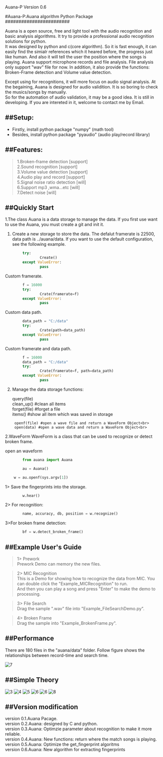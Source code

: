 Auana-P Version 0.6


#Auana-P:Auana algorithm Python Package<br>
########################

Auana is a open source, free and light tool with the audio recognition and basic analysis algorithms. It try to provide a professional audio recognition solutions for python. <br>
It was designed by python and c(core algorithm). So it is fast enough, it can easily find the simialr references which it heared before, the progress just like human. And also it will tell the user the position where the songs is playing. 
Auana support microphone records and file analysis. File analysis only support "wav" file for now. In addition, it also provide the functions: Broken-Frame detection and Volume value detection.<br>

Except using for recognitions, it will more focus on audio signal analysis. 
At the begaining, Auana is designed for audio validition. It is so boring to check the musics/songs by manually.  
So for the automation of audio validation, it may be a good idea. It is still in developing. If you are intereted in it, welcome to contact me by Email.<br>

##Setup:
-----------------------------------
*  Firstly, install python package "numpy"    (math tool)<br>
*  Besides, install python package "pyaudio"  (audio play/record library)<br>

##Features:
-----------------------------------
>1.Broken-frame detection                                      [support]<br>
>2.Sound recognition                                           [support]<br>
>3.Volume value detection                                      [support]<br>
>4.Audio play and record                                       [support]<br>
>5.Signal noise ratio detection                                [will]<br>
>6.Support mp3 ,wma…etc                                        [will]<br>
>7.Detect noise                                                [will]<br>


##Quickly Start
-----------------------------------
1.The class Auana is a data storage to manage the data. If you first use want to use the Auana, you must create a git and init it.<br>
1) Create a new storage to store the data.
The defalut framerate is 22500, data path is ../auana/data.
If you want to use the default configuration, see the following example.
```python
        try:
                Create()
        except ValueError:
                pass
```

Custom framerate.
```python
        f = 16000
        try:
                Crate(framerate=f)
        except ValueError:
                pass
```
Custom data path.
```python
        data_path = "C:/data"
        try:
                Crate(path=data_path)
        except ValueError:
                pass
```

Custom framerate and data path.
```python
        f = 16000
        data_path = "C:/data"
        try:
                Crate(framerate=f, path=data_path)
        except ValueError:
                pass
```
2) Manage the data storage functions:<br>

	query(file)<br>
	clean_up()  #clean all items<br>
	forget(file) #forget a file<br>
	items()   #show all item which was saved in storage<br>
        
        openf(file) #open a wave file and return a WaveForm Object<br>
        open(data) #open a wave data and return a WaveForm Object<br>
2.WaveForm
WaveForm is a class that can be used to recognize or detect broken frame.

open an waveform
```python
        from auana import Auana

        au = Auana()

	w = au.openf(sys.argv[1])
```
1> Save the fingerprints into the storage.
```python
        w.hear()
```
2> For recognition:

```python
        name, accuracy, db, position = w.recognize()
```
3>For broken frame detection:
```python
        bf = w.detect_broken_frame()
```


##Example User's Guide
-----
>1> Prework<br>
Prework Demo can memory the new files.

>2> MIC Recognition<br>
This is a Demo for showing how to recognize the data from MIC. You can double click the "Example_MICRecognition" to run.<br>
And then you can play a song and press "Enter" to make the demo to processing.

>3> File Search<br>
Drag the sample ".wav" file into "Example_FileSearchDemo.py".

>4> Broken Frame<br>
Drag the sample into "Example_BrokenFrame.py". 

##Performance
-----
There are 180 files in the "auana/data" folder. Follow figure shows the relationships between record-time and search time.

![7](doc/figure_2.png)


##Simple Theory
-----
![3](doc/Slide3.PNG)
![4](doc/Slide4.PNG)
![5](doc/Slide5.PNG)
![6](doc/Slide6.PNG)
![6](doc/Slide7.PNG)
![8](doc/Slide8.PNG)

##Version modification
--------------
version 0.1.Auana Pacage. <br>
version 0.2.Auana: designed by C and python.<br>
version 0.3.Auana: Optimzie parameter about recognition to make it more reliable.<br>
version 0.4.Auana: New functions: return where the match songs is playing.<br>
version 0.5.Auana: Optimize the get_fingerprint algoritms<br>
version 0.6.Auana: New algorithm for extracting fingerprints<br>

